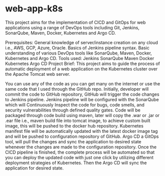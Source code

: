 # web-app-k8s
This project aims for the implementation of CICD and GitOps for web applications using a range of DevOps tools including Git, Jenkins, SonarQube, Maven, Docker, Kubernetes and  Argo CD.

Prerequisites:
General knowledge of server/instance creation on any cloud i.e., AWS, GCP, Azure, Oracle.
Basics of Jenkins pipeline syntax.
Basic understanding of various DevOps tools like SonarQube, Maven, Docker, Kubernetes and Argo CD.
Tools used:
Jenkins
SonarQube
Maven
Docker
Kubernetes
Argo CD
Project Brief:
This project aims to guide the process of automatic deployment of a web application on the Kubernetes cluster over the Apache Tomcat web server.

You can use any of the code as you can get many on the internet or use the same code that I used through the GitHub repo.
Initially, developer will commit the code to GitHub repository, GitHub will trigger the code changes to Jenkins pipeline.
Jenkins pipeline will be configured with the SonarQube which will Continuously Inspect the code for bugs, code smells, and security vulnerabilities through defined quality gates.
Code will be packaged through code build using maven, later will copy the .war or .jar or .ear file i.e., maven build file into tomcat image, to achieve custom built image, this will be pushed to the docker hub repository.
Kubernetes manifest file will be automatically updated with the latest docker image tag and will be pushed to configuration repository of GitHub.
Argo CD a GitOps tool, will pull the changes and sync the application to desired state whenever the changes are made to the configuration repository.
Once the CICD pipeline is finished, the complete process will be automated so that you can deploy the updated code with just one click by utilizing different deployment strategies of Kubernetes. Then the Argo CD will sync the application for desired state.
